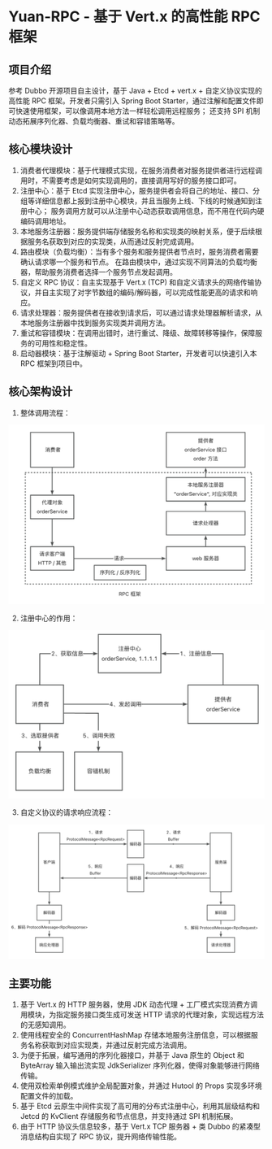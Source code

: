 # Yuan-RPC - 基于 Vert.x 的高性能 RPC 框架

## 项目介绍

参考 Dubbo 开源项目自主设计，基于 Java + Etcd + vert.x + 自定义协议实现的高性能 RPC 框架。开发者只需引入 Spring Boot Starter，通过注解和配置文件即可快速使用框架，可以像调用本地方法一样轻松调用远程服务；
还支持 SPI 机制动态拓展序列化器、负载均衡器、重试和容错策略等。

## 核心模块设计

1. 消费者代理模块：基于代理模式实现，在服务消费者对服务提供者进行远程调用时，不需要考虑是如何实现调用的，直接调用写好的服务接口即可。
2. 注册中心：基于 Etcd 实现注册中心，服务提供者会将自己的地址、接口、分组等详细信息都上报到注册中心模块，并且当服务上线、下线的时候通知到注册中心； 
服务调用方就可以从注册中心动态获取调用信息，而不用在代码内硬编码调用地址。
3. 本地服务注册器：服务提供端存储服务名称和实现类的映射关系，便于后续根据服务名获取到对应的实现类，从而通过反射完成调用。
4. 路由模块（负载均衡）：当有多个服务和服务提供者节点时，服务消费者需要确认请求哪一个服务和节点。
在路由模块中，通过实现不同算法的负载均衡器，帮助服务消费者选择一个服务节点发起调用。
5. 自定义 RPC 协议：自主实现基于 Vert.x (TCP) 和自定义请求头的网络传输协议，并自主实现了对字节数组的编码/解码器，可以完成性能更高的请求和响应。
6. 请求处理器：服务提供者在接收到请求后，可以通过请求处理器解析请求，从本地服务注册器中找到服务实现类并调用方法。
7. 重试和容错模块：在调用出错时，进行重试、降级、故障转移等操作，保障服务的可用性和稳定性。
8. 启动器模块：基于注解驱动 + Spring Boot Starter，开发者可以快速引入本 RPC 框架到项目中。

## 核心架构设计

1. 整体调用流程：

![RPC整体流程](docs/imags/RPC整体流程.png)

2. 注册中心的作用：

![注册中心的作用](docs/imags/注册中心的作用.png)

3. 自定义协议的请求响应流程：

![请求响应流程](docs/imags/自定义协议的请求过程.png)

## 主要功能

1. 基于 Vert.x 的 HTTP 服务器，使用 JDK 动态代理 + 工厂模式实现消费方调用模块，为指定服务接口类生成可发送 HTTP 请求的代理对象，实现远程方法的无感知调用。
2. 使用线程安全的 ConcurrentHashMap 存储本地服务注册信息，可以根据服务名称获取到对应实现类，并通过反射完成方法调用。
3. 为便于拓展，编写通用的序列化器接口，并基于 Java 原生的 Object 和 ByteArray 输⼊输出流实现 JdkSerializer 序列化器，使得对象能够进行网络传输。
4. 使用双检索单例模式维护全局配置对象，并通过 Hutool 的 Props 实现多环境配置文件的加载。
5. 基于 Etcd 云原生中间件实现了高可用的分布式注册中心，利用其层级结构和 Jetcd 的 KvClient 存储服务和节点信息，并支持通过 SPI 机制拓展。
6. 由于 HTTP 协议头信息较多，基于 Vert.x TCP 服务器 + 类 Dubbo 的紧凑型消息结构自实现了 RPC 协议，提升网络传输性能。
